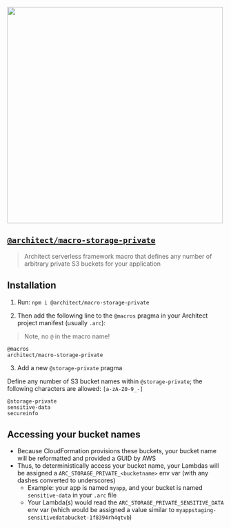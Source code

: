 [<img src="https://s3-us-west-2.amazonaws.com/arc.codes/architect-logo-500b@2x.png" width=500>](https://www.npmjs.com/package/@architect/architect)

## [`@architect/macro-storage-private`](https://www.npmjs.com/package/@architect/macro-storage-private)

> Architect serverless framework macro that defines any number of arbitrary private S3 buckets for your application

## Installation

1. Run: `npm i @architect/macro-storage-private`

2. Then add the following line to the `@macros` pragma in your Architect project manifest (usually `.arc`):

> Note, no `@` in the macro name!

```
@macros
architect/macro-storage-private
```

3. Add a new `@storage-private` pragma

Define any number of S3 bucket names within `@storage-private`; the following characters are allowed: `[a-zA-Z0-9_-]`

```
@storage-private
sensitive-data
secureinfo
```


## Accessing your bucket names

- Because CloudFormation provisions these buckets, your bucket name will be reformatted and provided a GUID by AWS
- Thus, to deterministically access your bucket name, your Lambdas will be assigned a `ARC_STORAGE_PRIVATE_<bucketname>` env var (with any dashes converted to underscores)
  - Example: your app is named `myapp`, and your bucket is named `sensitive-data` in your `.arc` file
  - Your Lambda(s) would read the `ARC_STORAGE_PRIVATE_SENSITIVE_DATA` env var (which would be assigned a value similar to `myappstaging-sensitivedatabucket-1f8394rh4qtvb`)
